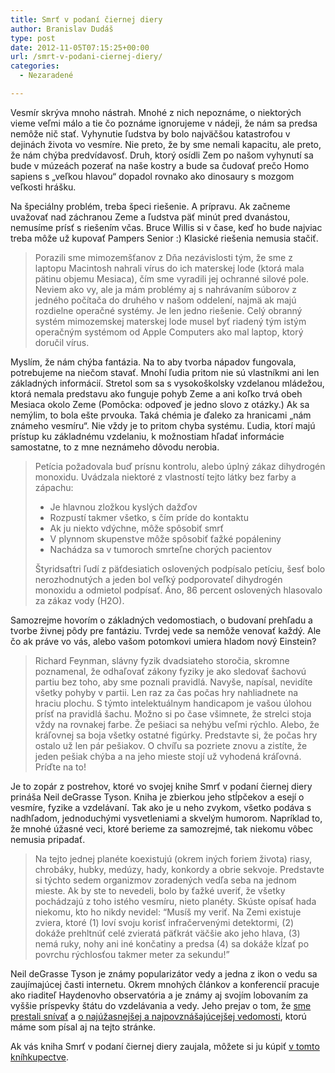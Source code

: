 ```yaml
---
title: Smrť v podaní čiernej diery
author: Branislav Dudáš
type: post
date: 2012-11-05T07:15:25+00:00
url: /smrt-v-podani-ciernej-diery/
categories:
  - Nezaradené

---
```

Vesmír skrýva mnoho nástrah. Mnohé z nich nepoznáme, o niektorých vieme veľmi málo a tie čo poznáme ignorujeme v nádeji, že nám sa predsa nemôže nič stať. Vyhynutie ľudstva by bolo najväčšou katastrofou v dejinách života vo vesmíre. Nie preto, že by sme nemali kapacitu, ale preto, že nám chýba predvídavosť. Druh, ktorý osídli Zem po našom vyhynutí sa bude v múzeách pozerať na naše kostry a bude sa čudovať prečo Homo sapiens s „veľkou hlavou“ dopadol rovnako ako dinosaury s mozgom veľkosti hrášku.<!--more-->

Na špeciálny problém, treba špeci riešenie. A prípravu. Ak začneme uvažovať nad záchranou Zeme a ľudstva päť minút pred dvanástou, nemusíme prísť s riešením včas. Bruce Willis si v čase, keď ho bude najviac treba môže už kupovať Pampers Senior :) Klasické riešenia nemusia stačiť.

> Porazili sme mimozemšťanov z Dňa nezávislosti tým, že sme z laptopu Macintosh nahrali vírus do ich materskej lode (ktorá mala pätinu objemu Mesiaca), čím sme vyradili jej ochranné silové pole. Neviem ako vy, ale ja mám problémy aj s nahrávaním súborov z jedného počítača do druhého v našom oddelení, najmä ak majú rozdielne operačné systémy. Je len jedno riešenie. Celý obranný systém mimozemskej materskej lode musel byť riadený tým istým operačným systémom od Apple Computers ako mal laptop, ktorý doručil vírus.

Myslím, že nám chýba fantázia. Na to aby tvorba nápadov fungovala, potrebujeme na niečom stavať. Mnohí ľudia pritom nie sú vlastníkmi ani len základných informácií. Stretol som sa s vysokoškolsky vzdelanou mládežou, ktorá nemala predstavu ako funguje pohyb Zeme a ani koľko trvá obeh Mesiaca okolo Zeme (Pomôcka: odpoveď je jedno slovo z otázky.) Ak sa nemýlim, to bola ešte prvouka. Taká chémia je ďaleko za hranicami „nám známeho vesmíru“. Nie vždy je to pritom chyba systému. Ľudia, ktorí majú prístup ku základnému vzdelaniu, k možnostiam hľadať informácie samostatne, to z mne neznámeho dôvodu nerobia.

> Petícia požadovala buď prísnu kontrolu, alebo úplný zákaz dihydrogén monoxidu. Uvádzala niektoré z vlastností tejto látky bez farby a zápachu:
> 
>   * Je hlavnou zložkou kyslých dažďov
>   * Rozpustí takmer všetko, s čím príde do kontaktu
>   * Ak ju niekto vdýchne, môže spôsobiť smrť
>   * V plynnom skupenstve môže spôsobiť ťažké popáleniny
>   * Nachádza sa v tumoroch smrteľne chorých pacientov
> 
> Štyridsaťtri ľudí z päťdesiatich oslovených podpísalo petíciu, šesť bolo nerozhodnutých a jeden bol veľký podporovateľ dihydrogén monoxidu a odmietol podpísať. Áno, 86 percent oslovených hlasovalo za zákaz vody (H2O).

Samozrejme hovorím o základných vedomostiach, o budovaní prehľadu a tvorbe živnej pôdy pre fantáziu. Tvrdej vede sa nemôže venovať každý. Ale čo ak práve vo vás, alebo vašom potomkovi umiera hladom nový Einstein?

> Richard Feynman, slávny fyzik dvadsiateho storočia, skromne poznamenal, že odhaľovať zákony fyziky je ako sledovať šachovú partiu bez toho, aby sme poznali pravidlá. Navyše, napísal, nevidíte všetky pohyby v partii. Len raz za čas počas hry nahliadnete na hraciu plochu. S týmto intelektuálnym handicapom je vašou úlohou prísť na pravidlá šachu. Možno si po čase všimnete, že strelci stoja vždy na rovnakej farbe. Že pešiaci sa nehýbu veľmi rýchlo. Alebo, že kráľovnej sa boja všetky ostatné figúrky. Predstavte si, že počas hry ostalo už len pár pešiakov. O chvíľu sa pozriete znovu a zistíte, že jeden pešiak chýba a na jeho mieste stojí už vyhodená kráľovná. Príďte na to!

Je to zopár z postrehov, ktoré vo svojej knihe Smrť v podaní čiernej diery prináša Neil deGrasse Tyson. Kniha je zbierkou jeho stĺpčekov a esejí o vesmíre, fyzike a vzdelávaní. Tak ako je u neho zvykom, všetko podáva s nadhľadom, jednoduchými vysvetleniami a skvelým humorom. Napríklad to, že mnohé úžasné veci, ktoré berieme za samozrejmé, tak niekomu vôbec nemusia pripadať.

> Na tejto jednej planéte koexistujú (okrem iných foriem života) riasy, chrobáky, hubky, medúzy, hady, konkordy a obrie sekvoje. Predstavte si týchto sedem organizmov zoradených vedľa seba na jednom mieste. Ak by ste to nevedeli, bolo by ťažké uveriť, že všetky pochádzajú z toho istého vesmíru, nieto planéty. Skúste opísať hada niekomu, kto ho nikdy nevidel: “Musíš my veriť. Na Zemi existuje zviera, ktoré (1) loví svoju korisť infračervenými detektormi, (2) dokáže prehltnúť celé zvieratá päťkrát väčšie ako jeho hlava, (3) nemá ruky, nohy ani iné končatiny a predsa (4) sa dokáže kĺzať po povrchu rýchlosťou takmer meter za sekundu!”

Neil deGrasse Tyson je známy popularizátor vedy a jedna z ikon o vedu sa zaujímajúcej časti internetu. Okrem mnohých článkov a konferencií pracuje ako riaditeľ Haydenovho observatória a je známy aj svojím lobovaním za vyššie príspevky štátu do vzdelávania a vedy. Jeho prejav o tom, že <a title="Prestali sme snívať" href="http://www.blog.branislavdudas.com/2012/04/prestali-sme-snivat/" target="_blank">sme prestali snívať</a> a <a title="Toto je moje náboženstvo" href="http://www.blog.branislavdudas.com/2012/03/toto-je-moje-nabozenstvo/" target="_blank">o najúžasnejšej a najpovznášajúcejšej vedomosti</a>, ktorú máme som písal aj na tejto stránke.

Ak vás kniha Smrť v podaní čiernej diery zaujala, môžete si ju kúpiť <a title="Neil deGrass Tyson" href="http://www.abcknihy.sk/Kniha/smrt-v-podani-cerne-diry-neil-degrasse-tyson-2089616.aspx?src=sb" target="_blank">v tomto kníhkupectve</a>.